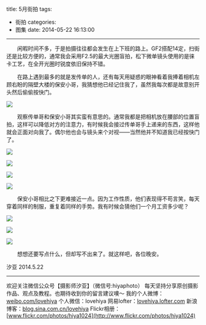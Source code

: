title: 5月街拍
tags:
  - 街拍
categories:
  - 图集
date: 2014-05-22 16:13:00
---
　　闲暇时间不多，于是拍摄往往都会发生在上下班的路上。GF2搭配14定，扫街还是比较方便的，通常我会采用F2.5的最大光圈盲拍，松下微单镜头使用的是徕卡工艺，在全开光圈时锐度依旧保持不错。

　　在路上遇到最多的就是发传单的人，还有每天用疑惑的眼神看着我捧着相机左顾右盼的隔壁大楼的保安小哥，我猜想他已经记住我了，虽然我每次都是故意别开头然后偷偷按快门。

![](http://mmbiz.qpic.cn/mmbiz/xBmfrfspdrxa4O7MckRrPycttZfnIk0JfOm4m5Yic16w9sAhLR7o0ThCUJP1TBDQiaYPWfFIPrCxfHPPktPfLcKw/0)

　　观察传单哥和保安小哥其实蛮有意思的。通常我都是把相机放在腰部的位置盲拍，这样可以降低对方的注意力，有时候我会接过传单哥手上递来的东西，这样他就会正面对向我了。偶尔他也会与镜头来个对视——当然他并不知道我已经按快门了。

![](http://mmbiz.qpic.cn/mmbiz/xBmfrfspdrxa4O7MckRrPycttZfnIk0Jia2yUvlsy9hV3rCHtoXj8xgX5uia1s1mgdb4REv7l8iccEmJQbgoFicfNg/0)

![](http://mmbiz.qpic.cn/mmbiz/xBmfrfspdrxa4O7MckRrPycttZfnIk0JgWAZcHG8SX8J0QGqQeOSr4G8UBOmJ15YVJSp1gI9zdX7FiccW2FLdvQ/0)

![](http://mmbiz.qpic.cn/mmbiz/xBmfrfspdrxa4O7MckRrPycttZfnIk0JFX4DRRl0zcutQzByvPgqFCKpkQFnep4C9KxKWMOBZbWzJJVY55Eg1w/0)

![](http://mmbiz.qpic.cn/mmbiz/xBmfrfspdrxa4O7MckRrPycttZfnIk0J8nXNo1TZRZvMf3uBhQbHuepWCFh4aN0kGvedLYID8IaOxsPXXSvlJA/0)

　　保安小哥相比之下更难接近一点。因为工作性质，他们表现得不苟言笑，每天穿着同样的制服，重复着同样的手势。我有时候会猜他们一个月工资多少呢？
  
![](http://mmbiz.qpic.cn/mmbiz/xBmfrfspdrxa4O7MckRrPycttZfnIk0JW8tOibfRDDusCnCntafj0DFI6MTIwVbUqiaMAKiaSqS831ZvWaS2DJxDA/0)

![](http://mmbiz.qpic.cn/mmbiz/xBmfrfspdrxa4O7MckRrPycttZfnIk0JzWvZoMbJniaeH0hmS36A4xOPH3kiaSicKJUOkVlNxmcoSkrHHg3qRMJ2Q/0)

![](http://mmbiz.qpic.cn/mmbiz/xBmfrfspdrxa4O7MckRrPycttZfnIk0JQ8LN9aNic6vzwtnl0IehHeCictthicnv8Tcjw6NZ2HPtr33zPRHibsbAxA/0)

　　想想还要写点什么，但却写不出来了。就这样吧，各位晚安。

汐亚
2014.5.22

---------------
欢迎关注微信公众号【摄影师汐亚】（微信号:hiyaphoto）
每天坚持分享原创摄影作品、观点及教程。也期待收到你的留言建议噢～
我的个人微博：[weibo.com/lovehiya](http://weibo.com/lovehiya)
个人微信：lovehiya
网易lofter：[lovehiya.lofter.com](http://lovehiya.lofter.com)
新浪博客：[blog.sina.com.cn/lovehiya](http://blog.sina.com.cn/lovehiya)
Flickr相册：[www.flickr.com/photos/hiya1024](http://www.flickr.com/photos/hiya1024)